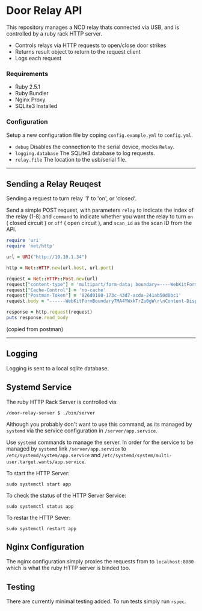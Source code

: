 # Door Relay API

This repository manages a NCD relay thats connected via USB, and is controlled by a ruby rack HTTP server.

* Controls relays via HTTP requests to open/close door strikes
* Returns result object to return to the request client
* Logs each request

### Requirements

* Ruby 2.5.1
* Ruby Bundler
* Nginx Proxy
* SQLite3 Installed

### Configuration

Setup a new configuration file by coping `config.example.yml` to `config.yml`.

* `debug` Disables the connection to the serial device, mocks `Relay`.
* `logging.database` The SQLite3 database to log requests.
* `relay.file` The location to the usb/serial file.

---

## Sending a Relay Reuqest

Sending a request to turn relay '1' to 'on', or 'closed'.

Send a simple POST request, with parameters `relay` to indicate the index of the relay (1-8) and `command` to indicate whether you want the relay to turn `on` ( closed circuit ) or `off` ( open circuit ), and `scan_id` as the scan ID from the API.

```ruby
require 'uri'
require 'net/http'

url = URI("http://10.10.1.34")

http = Net::HTTP.new(url.host, url.port)

request = Net::HTTP::Post.new(url)
request["content-type"] = 'multipart/form-data; boundary=----WebKitFormBoundary7MA4YWxkTrZu0gW'
request["Cache-Control"] = 'no-cache'
request["Postman-Token"] = '826d0180-173c-43d7-acda-241ab50d0bc1'
request.body = "------WebKitFormBoundary7MA4YWxkTrZu0gW\r\nContent-Disposition: form-data; name=\"relay\"\r\n\r\n1\r\n------WebKitFormBoundary7MA4YWxkTrZu0gW\r\nContent-Disposition: form-data; name=\"command\"\r\n\r\nstatus\r\n------WebKitFormBoundary7MA4YWxkTrZu0gW\r\nContent-Disposition: form-data; name=\"scan_id\"\r\n\r\n123\r\n------WebKitFormBoundary7MA4YWxkTrZu0gW--"

response = http.request(request)
puts response.read_body
```
(copied from postman)

---
## Logging

Logging is sent to a local sqlite database.

## Systemd Service

The ruby HTTP Rack Server is controlled via:

`/door-relay-server $ ./bin/server`

Although you probably don't want to use this command, as its managed by `systemd` via the service configuration in `/server/app.service`.

Use `systemd` commands to manage the server. In order for the service to be managed by `systemd` link `/server/app.service` to `/etc/systemd/system/app.service` and `/etc/systemd/system/multi-user.target.wants/app.service`.

To start the HTTP Server:

`sudo systemctl start app`

To check the status of the HTTP Server Service:

`sudo systemctl status app`

To restar the HTTP Sever:

`sudo systemctl restart app`

## Nginx Configuration

The nginx configuration simply proxies the requests from to `localhost:8080` which is what the ruby HTTP server is binded too.

## Testing

There are currently minimal testing added. To run tests simply run `rspec`.
